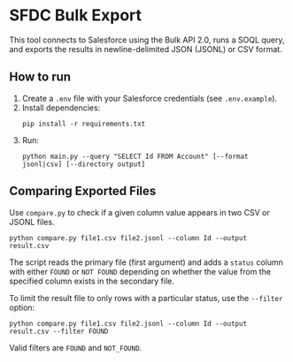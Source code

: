 # SFDC Bulk Export

This tool connects to Salesforce using the Bulk API 2.0, runs a SOQL query, and exports the results in newline-delimited JSON (JSONL) or CSV format.

## How to run

1. Create a `.env` file with your Salesforce credentials (see `.env.example`).
2. Install dependencies:
   ```
   pip install -r requirements.txt
   ```
3. Run:
   ```
   python main.py --query "SELECT Id FROM Account" [--format jsonl|csv] [--directory output]
   ```

## Comparing Exported Files

Use `compare.py` to check if a given column value appears in two CSV or JSONL files.

```
python compare.py file1.csv file2.jsonl --column Id --output result.csv
```

The script reads the primary file (first argument) and adds a `status` column with
either `FOUND` or `NOT FOUND` depending on whether the value from the specified
column exists in the secondary file.

To limit the result file to only rows with a particular status, use the
`--filter` option:

```
python compare.py file1.csv file2.jsonl --column Id --output result.csv --filter FOUND
```

Valid filters are `FOUND` and `NOT_FOUND`.
